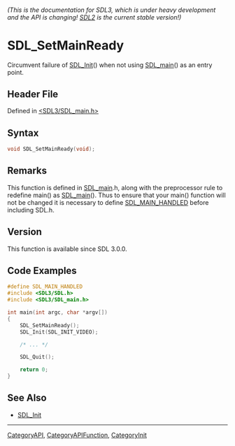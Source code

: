 ###### (This is the documentation for SDL3, which is under heavy development and the API is changing! [SDL2](https://wiki.libsdl.org/SDL2/) is the current stable version!)
# SDL_SetMainReady

Circumvent failure of [SDL_Init](SDL_Init)() when not using [SDL_main](SDL_main)() as an entry point.

## Header File

Defined in [<SDL3/SDL_main.h>](https://github.com/libsdl-org/SDL/blob/main/include/SDL3/SDL_main.h)

## Syntax

```c
void SDL_SetMainReady(void);

```

## Remarks

This function is defined in [SDL_main](SDL_main).h, along with the
preprocessor rule to redefine main() as [SDL_main](SDL_main)(). Thus to
ensure that your main() function will not be changed it is necessary to
define [SDL_MAIN_HANDLED](SDL_MAIN_HANDLED) before including SDL.h.

## Version

This function is available since SDL 3.0.0.

## Code Examples

```c
#define SDL_MAIN_HANDLED
#include <SDL3/SDL.h>
#include <SDL3/SDL_main.h>

int main(int argc, char *argv[])
{
    SDL_SetMainReady();
    SDL_Init(SDL_INIT_VIDEO);

    /* ... */

    SDL_Quit();

    return 0;
}
```

## See Also

- [SDL_Init](SDL_Init)

----
[CategoryAPI](CategoryAPI), [CategoryAPIFunction](CategoryAPIFunction), [CategoryInit](CategoryInit)


